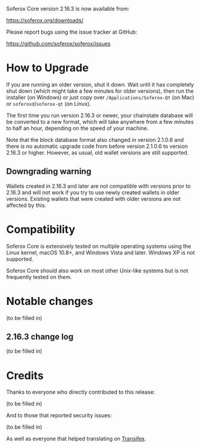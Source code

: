 Soferox Core version 2.16.3 is now available from:

  <https://soferox.org/downloads/>

Please report bugs using the issue tracker at GitHub:

  <https://github.com/soferox/soferox/issues>

How to Upgrade
==============

If you are running an older version, shut it down. Wait until it has completely
shut down (which might take a few minutes for older versions), then run the
installer (on Windows) or just copy over `/Applications/Soferox-Qt` (on Mac)
or `soferoxd`/`soferox-qt` (on Linux).

The first time you run version 2.16.3 or newer, your chainstate database will be converted to a
new format, which will take anywhere from a few minutes to half an hour,
depending on the speed of your machine.

Note that the block database format also changed in version 2.1.0.6 and there is no
automatic upgrade code from before version 2.1.0.6 to version 2.16.3 or higher.
However, as usual, old wallet versions are still supported.

Downgrading warning
-------------------

Wallets created in 2.16.3 and later are not compatible with versions prior to 2.16.3
and will not work if you try to use newly created wallets in older versions. Existing
wallets that were created with older versions are not affected by this.

Compatibility
==============

Soferox Core is extensively tested on multiple operating systems using
the Linux kernel, macOS 10.8+, and Windows Vista and later. Windows XP is not supported.

Soferox Core should also work on most other Unix-like systems but is not
frequently tested on them.


Notable changes
===============

(to be filled in)

2.16.3 change log
------------------

(to be filled in)

Credits
=======

Thanks to everyone who directly contributed to this release:

(to be filled in)

And to those that reported security issues:

(to be filled in)

As well as everyone that helped translating on [Transifex](https://www.transifex.com/projects/p/bitcoin/).
